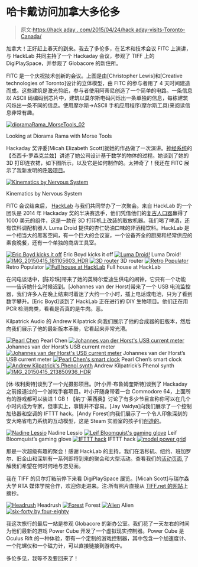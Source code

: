 # 哈卡戴访问加拿大多伦多

> 原文:[https://hack aday . com/2015/04/24/hack aday-visits-Toronto-Canada/](https://hackaday.com/2015/04/24/hackaday-visits-toronto-canada/)

加拿大！正好赶上春天的到来。我去了多伦多，在艺术和技术会议 FITC 上演讲，与 HackLab 共同主持了一个 Hackaday 会议，参观了 TIFF 上的 DigiPlaySpace，并参观了 Globacore 的新住所。

FITC 是一个庆祝技术创新的会议。上图是由[Christopher Lewis]和[Creative technologies of Toronto]设计的立体模型，由 FITC 的参与者用了 4 天时间建造而成。这些建筑是激光剪纸，参与者使用阿蒂尼创造了一个简单的电路。一条信息以 ASCII 码编码到芯片中，建筑以莫尔斯电码闪烁出一条单独的信息，每栋建筑闪烁出一条不同的信息。使用摩尔斯->ASCII 手机应用程序(摩尔斯工具)来阅读信息非常有趣。

[![dioramaRama_MorseTools_02](../Images/803f7a8561327f4f238c4206f21c5923.png)](https://hackaday.com/wp-content/uploads/2015/04/dioramarama_morsetools_02.jpg)

Looking at Diorama Rama with Morse Tools

Hackaday 奖评委[Micah Elizabeth Scott]就她的作品做了一次演讲。[神经系统](http://n-e-r-v-o-u-s.com/)的【杰西卡·罗森克兰兹】讲述了她公司设计基于数学的物体的过程。她谈到了她的 3D 打印连衣裙，如下图所示，以及它是如何制作的。太神奇了！我还在 FITC 展示了我新发明的[呼吸项目](https://hackaday.io/project/5114-breathe)。

[![Kinematics by Nervous System](../Images/0c455909a709944be18988d345ccd98c.png)](https://hackaday.com/wp-content/uploads/2015/04/i.jpg)

Kinematics by Nervous System

FITC 会议结束后， [HackLab](https://hacklab.to/) 与我们共同举办了一次聚会。来自 HackLab 的一个团队是 2014 年 Hackaday 奖的半决赛选手，他们凭借他们的[复古人口器](https://hackaday.io/project/1605-retro-populator)赢得了 1000 美元的组件，这是一款在 3D 打印机上改装的取放机器。我们喝了啤酒，还有饮料调配机器人 Luma Droid 提供的杏仁奶油口味的非酒精饮料。HackLab 是一个相当大的黑客空间，有一个巨大的会议室，一个设备齐全的厨房和经常供应的素食晚餐，还有一个单独的商店工具室。

 [![Eric Boyd kicks it off](../Images/56ed08879699b4adb179037b6b93fc40.png "IMG_20150415_201536305")](https://hackaday.com/img_20150415_201536305/) Eric Boyd kicks it off [![Luma Droid!](../Images/c931660de4a9bb09d737b90d571f79b6.png "IMG_20150415_181233126_HDR")](https://hackaday.com/img_20150415_181233126_hdr/) Luma Droid! [![IMG_20150415_181105603_HDR](../Images/423b878c6a069d9b479234867ecd1765.png "IMG_20150415_181105603_HDR")](https://hackaday.com/img_20150415_181105603_hdr/)  [![3D router](../Images/9af381a0f71ec1c2ad5d840887563c06.png "IMG_20150415_181046904_HDR")](https://hackaday.com/img_20150415_181046904_hdr-2/) 3D router [![Retro Populator](../Images/b6d67c2bc97d7050f3681a4abcae4901.png "IMG_20150415_180655340_HDR")](https://hackaday.com/img_20150415_180655340_hdr-2/) Retro Populator [![Full house at HackLab](../Images/10afd24981885326e93de12068d5111d.png "1180109-W1024")](https://hackaday.com/1180109-w1024/) Full house at HackLab

在闪电谈话中，[陈珍珠]带来了她的英特尔爱迪生供电的闹钟，它只有一个功能——告诉她什么时候迟到。[Johannes van der Horst]带来了一个 USB 电流监控器，我们许多人在晚上结束时着迷了大约一个小时，插上电话或电池，只为了看到数字攀升。[Eric Boyd]谈到了 HackLab 正在进行的 DIY 生物项目。他们正在用 PCR 检测肉类，看看是否真的是牛肉。恶。

Kilpatrick Audio 的 Andrew Kilpatrick 向我们展示了他的合成器的旧版本，然后向我们展示了他的最新版本苯酚，它看起来非常光滑。

 [![Pearl Chen](../Images/08d1f24c65cc0fed054b6db87f454424.png "pearl chen")](https://hackaday.com/pearl-chen/) Pearl Chen [![Johannes van der Horst's USB current meter](../Images/50176cb1b27d57662d78e952228a00bc.png "IMG_20150415_220305752_HDR")](https://hackaday.com/img_20150415_220305752_hdr/) Johannes van der Horst’s USB current meter [![Johannes van der Horst's USB current meter](../Images/0d6fddbef1c4c7d8c156f9af98d67a7d.png "IMG_20150415_220329260_HDR")](https://hackaday.com/img_20150415_220329260_hdr/) Johannes van der Horst’s USB current meter [![Pearl Chen's smart clock](../Images/ee1dc1e96d56368739b61355a803d0f1.png "IMG_20150415_233955539_HDR")](https://hackaday.com/img_20150415_233955539_hdr-2/) Pearl Chen’s smart clock [![Andrew Kilpatrick's Phenol synth](../Images/62ff0191ac98f22f1ccd080d4a6208cf.png "IMG_20150415_213433228_HDR")](https://hackaday.com/img_20150415_213433228_hdr/) Andrew Kilpatrick’s Phenol synth [![IMG_20150415_213850936_HDR](../Images/d90119b49d9ce8c7bc53c50124d85519.png "IMG_20150415_213850936_HDR")](https://hackaday.com/img_20150415_213850936_hdr/) 

[休·埃利奥特]谈到了一个光摄影项目。[叶小开·布鲁姆奎斯特]谈到了 Hackaday 之前报道过的一个游戏手套项目。叶小开随身带着一台 Commodore 64，上面所有的游戏都可以装进 1 GB！【纳丁·莱西奥】讨论了有多少节目宣称你可以在几个小时内成为专家，但事实上，事情并不容易。[Jay Vaidya]向我们展示了一个控制加热器和空调的 IFTTT hack。[Andy Forest]向我们展示了一个令人印象深刻的安大略省电力系统的互动模型，这是 Steam 实验室的孩子们[创造的](http://steamlabs.ca/2015/03/ontario-power-system-education/)。

 [![Nadine Lessio](../Images/0c46ae8037b33d72b36c8320fa6af3f9.png "Nadine Lessio")](https://hackaday.com/nadine-lessio/) Nadine Lessio [![Leif Bloomquist's gaming glove](../Images/5b898b3fa957e948af31089884cea7f5.png "IMG_20150415_234251917_HDR")](https://hackaday.com/img_20150415_234251917_hdr/) Leif Bloomquist’s gaming glove [![IFTTT hack](../Images/6f0671d42a726ff4e1ecd5a79fce5d50.png "IMG_20150415_212124589_HDR")](https://hackaday.com/img_20150415_212124589_hdr/) IFTTT hack [![model power grid](../Images/9ea610d27f35e32182778ad0695b8496.png "model power grid")](https://hackaday.com/model-power-grid/) 

那是一次超级有趣的聚会！感谢 HackLab 的主持。我们在洛杉矶、纽约、班加罗尔、旧金山和深圳有一系列即将到来的聚会和大型活动。查看我们的[活动页面](https://hackaday.io/events),了解我们希望在何时何地与您见面。

我在 TIFF 的贝尔灯箱前停下来看 DigiPlaySpace 展览。[Micah Scott]与瑞尔森大学 RTA 媒体学院合作，欢迎你走进来。注:所有照片直接从 [TIFF.net 的网站](http://www.tiff.net/kids-family/digiplayspace15/digiplayspace-1)上摘抄。

 [![Headrush](../Images/96b6495b2d93dc8d8a98e18ea50c5858.png "headrush")](https://hackaday.com/headrush/) Headrush [![Forest](../Images/f983139b58b2dec568fc0d57fd64471e.png "forest")](https://hackaday.com/forest/) Forest [![Alien](../Images/a66756ad76a9eb9c77893acfe2c8bec6.png "alien")](https://hackaday.com/alien-2/) Alien [![six-forty by four-eighty](../Images/f36a311d50db454dc27ed4e729d792b8.png "six-forty by four-eighty")](https://hackaday.com/six-forty-by-four-eighty/) 

我这次旅行的最后一站是参观 Globacore 的新办公室。我们花了一天左右的时间为他们最新的游戏 Power Cube 开发了一个虚拟现实控制器。Power Cube 是 Oculus Rift 的一种体验，带有一个定制的游戏控制器，其中包含一个加速度计、一个陀螺仪和一个磁力计，可以直接链接到游戏中。

多伦多见，我等不及要回来了！